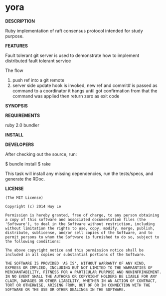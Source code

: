 # yora

**DESCRIPTION**

Ruby implementation of raft consensus protocol intended for study purpose.

**FEATURES**

Fault tolerant git server is used to demonstrate how to implement distributed fault tolerant service

The flow

1. push ref into a git remote
2. server side update hook is invoked, new ref and commit# is passed as command to a coordinator
it hangs until got confirmation from that the command was applied then return zero as exit code

**SYNOPSIS**

**REQUIREMENTS**

ruby 2.0
bundler

**INSTALL**

**DEVELOPERS**

After checking out the source, run:

  $ bundle install
  $ rake

This task will install any missing dependencies, run the tests/specs,
and generate the RDoc.

**LICENSE**

    (The MIT License)

    Copyright (c) 2014 Huy Le

    Permission is hereby granted, free of charge, to any person obtaining
    a copy of this software and associated documentation files (the
    'Software'), to deal in the Software without restriction, including
    without limitation the rights to use, copy, modify, merge, publish,
    distribute, sublicense, and/or sell copies of the Software, and to
    permit persons to whom the Software is furnished to do so, subject to
    the following conditions:

    The above copyright notice and this permission notice shall be
    included in all copies or substantial portions of the Software.

    THE SOFTWARE IS PROVIDED 'AS IS', WITHOUT WARRANTY OF ANY KIND,
    EXPRESS OR IMPLIED, INCLUDING BUT NOT LIMITED TO THE WARRANTIES OF
    MERCHANTABILITY, FITNESS FOR A PARTICULAR PURPOSE AND NONINFRINGEMENT.
    IN NO EVENT SHALL THE AUTHORS OR COPYRIGHT HOLDERS BE LIABLE FOR ANY
    CLAIM, DAMAGES OR OTHER LIABILITY, WHETHER IN AN ACTION OF CONTRACT,
    TORT OR OTHERWISE, ARISING FROM, OUT OF OR IN CONNECTION WITH THE
    SOFTWARE OR THE USE OR OTHER DEALINGS IN THE SOFTWARE.
